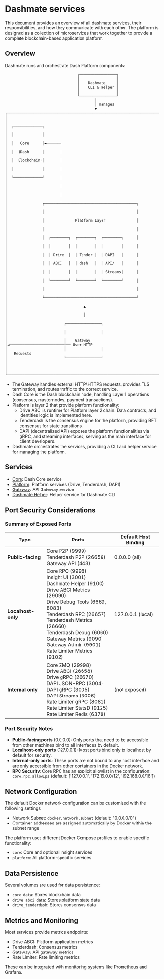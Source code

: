 # Dashmate services

This document provides an overview of all dashmate services, their responsibilities, and how they communicate with each other.
The platform is designed as a collection of microservices that work together to provide a complete blockchain-based application platform.

## Overview

Dashmate runs and orchestrate Dash Platform components:

```
                                 ┌─────────────────┐
                                 │                 │
                                 │    Dashmate     │
                                 │    CLI & Helper │
                                 │                 │
                                 └─────────────────┘
                                         │
                                         │ manages
                                         ▼
┌──────────────────────────────────────────────────────────────────────┐
│                                                                      │
│  ┌─────────────┐                                                     │
│  │             │                                                     │
│  │   Core      │◄──────┐                                             │
│  │  (Dash      │       │                                             │
│  │  Blockchain)│       │                                             │
│  │             │       │                                             │
│  └─────────────┘       │                                             │
│                        │                                             │
│                        │                                             │
│                ┌───────┴──────────────────────────────────┐          │
│                │                                          │          │
│                │              Platform Layer              │          │
│                │                                          │          │
│                │  ┌────────┐  ┌────────┐  ┌────────┐      │          │
│                │  │        │  │        │  │        │      │          │
│                │  │ Drive  │  │ Tender │  │ DAPI   │      │          │
│                │  │ ABCI   │  │ dash   │  │ API/   │      │          │
│                │  │        │  │        │  │ Streams│      │          │
│                │  └────────┘  └────────┘  └────────┘      │          │
│                │                                          │          │
│                └──────────────────────────────────────────┘          │
│                                   ▲                                  │
│                                   │                                  │
│                          ┌────────────────┐                          │
│                          │                │                          │
│                          │    Gateway     │◄─────────────────────────┼── User HTTP
│                          │                │                          │   Requests
│                          └────────────────┘                          │
│                                                                      │
└──────────────────────────────────────────────────────────────────────┘
```

* The Gateway handles external HTTP\HTTPS requests, provides TLS termination, and routes traffic to the correct service.
* Dash Core is the Dash blockchain node, handling Layer 1 operations (consensus, masternodes, payment transactions).
* Platform is layer 2 that provide platform functionality:
  * Drive ABCI is runtime for Platform layer 2 chain. Data contracts, and identities logic is implemented here.
  * Tenderdash is the consensus engine for the platform, providing BFT consensus for state transitions.
  * DAPI (decentralized API) exposes the platform functionalities via gRPC, and streaming interfaces, serving as the main interface for client developers.
* Dashmate orchestrates the services, providing a CLI and helper service for managing the platform.

## Services

- [Core](./core.md): Dash Core service
- [Platform](./platform.md): Platform services (Drive, Tenderdash, DAPI)
- [Gateway](./gateway.md): API Gateway service
- [Dashmate Helper](./dashmate_helper.md): Helper service for Dashmate CLI

## Port Security Considerations

### Summary of Exposed Ports

| Type                | Ports                                                        | Default Host Binding |
|---------------------|--------------------------------------------------------------|---------------------|
| **Public-facing**   | Core P2P (9999)<br>Tenderdash P2P (26656)<br>Gateway API (443) | 0.0.0.0 (all)       |
| **Localhost-only**  | Core RPC (9998)<br>Insight UI (3001)<br>Dashmate Helper (9100)<br>Drive ABCI Metrics (29090)<br>Drive Debug Tools (6669, 8083)<br>Tenderdash RPC (26657)<br>Tenderdash Metrics (26660)<br>Tenderdash Debug (6060)<br>Gateway Metrics (9090)<br>Gateway Admin (9901)<br>Rate Limiter Metrics (9102) | 127.0.0.1 (local)   |
| **Internal only**   | Core ZMQ (29998)<br>Drive ABCI (26658)<br>Drive gRPC (26670)<br>DAPI JSON-RPC (3004)<br>DAPI gRPC (3005)<br>DAPI Streams (3006)<br>Rate Limiter gRPC (8081)<br>Rate Limiter StatsD (9125)<br>Rate Limiter Redis (6379) | (not exposed)       |

### Port Security Notes

- **Public-facing ports** (0.0.0.0): Only ports that need to be accessible from other machines bind to all interfaces by default.
- **Localhost-only ports** (127.0.0.1): Most ports bind only to localhost by default for security.
- **Internal-only ports**: These ports are not bound to any host interface and are only accessible from other containers in the Docker network.
- **RPC Security**: Core RPC has an explicit allowlist in the configuration: `core.rpc.allowIps` (default: ['127.0.0.1', '172.16.0.0/12', '192.168.0.0/16'])

## Network Configuration

The default Docker network configuration can be customized with the following settings:

- Network Subnet: `docker.network.subnet` (default: "0.0.0.0/0")
- Container addresses are assigned automatically by Docker within the subnet range

The platform uses different Docker Compose profiles to enable specific functionality:
- `core`: Core and optional Insight services
- `platform`: All platform-specific services

## Data Persistence

Several volumes are used for data persistence:
- `core_data`: Stores blockchain data
- `drive_abci_data`: Stores platform state data
- `drive_tenderdash`: Stores consensus data

## Metrics and Monitoring

Most services provide metrics endpoints:
- Drive ABCI: Platform application metrics
- Tenderdash: Consensus metrics
- Gateway: API gateway metrics
- Rate Limiter: Rate limiting metrics

These can be integrated with monitoring systems like Prometheus and Grafana.
